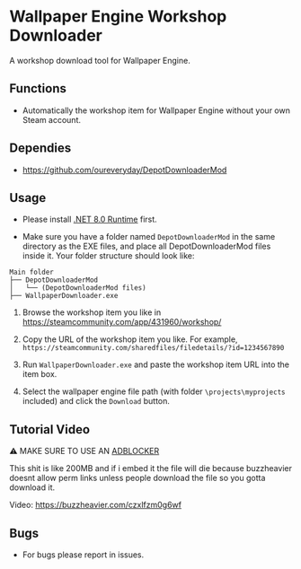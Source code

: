 # Wallpaper Engine Workshop Downloader

A workshop download tool for Wallpaper Engine.

## Functions  

* Automatically the workshop item for Wallpaper Engine without your own Steam account.

## Dependies  

* <https://github.com/oureveryday/DepotDownloaderMod>

## Usage  

* Please install [.NET 8.0 Runtime](https://aka.ms/dotnet-core-applaunch?framework=Microsoft.NETCore.App&framework_version=8.0.0&arch=x64&rid=win10-x64) first.

* Make sure you have a folder named `DepotDownloaderMod` in the same directory as the EXE files, and place all DepotDownloaderMod files inside it. Your folder structure should look like:

```
Main folder
├── DepotDownloaderMod
│   └── (DepotDownloaderMod files)
├── WallpaperDownloader.exe
```

1. Browse the workshop item you like in <https://steamcommunity.com/app/431960/workshop/>

2. Copy the URL of the workshop item you like. For example, `https://steamcommunity.com/sharedfiles/filedetails/?id=1234567890`

3. Run `WallpaperDownloader.exe` and paste the workshop item URL into the item box.

4. Select the wallpaper engine file path (with folder `\projects\myprojects` included) and click the `Download` button.

## Tutorial Video
⚠️ MAKE SURE TO USE AN [ADBLOCKER](https://ublockorigin.com/)

This shit is like 200MB and if i embed it the file will die because buzzheavier doesnt allow perm links unless people download the file so you gotta download it.

Video: https://buzzheavier.com/czxlfzm0g6wf

## Bugs  

* For bugs please report in issues.
